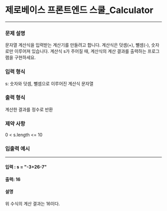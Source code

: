 # 제로베이스 프론트엔드 스쿨_Calculator

---

### 문제 설명
문자열 계산식을 입력받는 계산기를 만들려고 합니다.
계산식은 덧셈(+), 뺄셈(-), 숫자로만 이루어져 있습니다.
계산식 s가 주어질 때, 계산식의 계산 결과를 출력하는 프로그램을 구현하세요.

### 입력 형식
s: 숫자와 덧셈, 뺄셈으로 이루어진 계산식 문자열

### 출력 형식
계산한 결과를 정수로 반환

### 제약 사항
0 < s.length <= 10

### 입출력 예시

---

#### 입력 : s = "-3+26-7"
#### 출력: 16
#### 설명
위 수식의 계산 결과는 16이다.